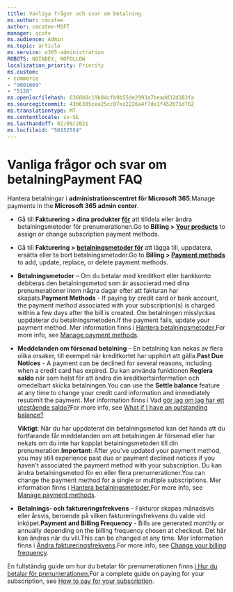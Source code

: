 ```yaml
---
title: Vanliga frågor och svar om betalning
ms.author: cmcatee
author: cmcatee-MSFT
manager: scotv
ms.audience: Admin
ms.topic: article
ms.service: o365-administration
ROBOTS: NOINDEX, NOFOLLOW
localization_priority: Priority
ms.custom:
- commerce
- "9001669"
- "5128"
ms.openlocfilehash: 6368b0c19b84cfb9b55de2993a7beadd32d383fa
ms.sourcegitcommit: 43b6305cea25cc87ec2226a4f7de1f452671d762
ms.translationtype: MT
ms.contentlocale: sv-SE
ms.lasthandoff: 02/09/2021
ms.locfileid: "50152554"
---
```

# <a name="payment-faq"></a><span data-ttu-id="7815c-102">Vanliga frågor och svar om betalning</span><span class="sxs-lookup"><span data-stu-id="7815c-102">Payment FAQ</span></span>

<span data-ttu-id="7815c-103">Hantera betalningar i **administrationscentret för Microsoft 365.**</span><span class="sxs-lookup"><span data-stu-id="7815c-103">Manage payments in the **Microsoft 365 admin center**.</span></span>

- <span data-ttu-id="7815c-104">Gå till **Fakturering > dina produkter [för](https://go.microsoft.com/fwlink/p/?linkid=842054)** att tilldela eller ändra betalningsmetoder för prenumerationen.</span><span class="sxs-lookup"><span data-stu-id="7815c-104">Go to **Billing > [Your products](https://go.microsoft.com/fwlink/p/?linkid=842054)** to assign or change subscription payment methods.</span></span>
- <span data-ttu-id="7815c-105">Gå till **Fakturering > [betalningsmetoder för](https://go.microsoft.com/fwlink/p/?linkid=2018806)** att lägga till, uppdatera, ersätta eller ta bort betalningsmetoder.</span><span class="sxs-lookup"><span data-stu-id="7815c-105">Go to **Billing > [Payment methods](https://go.microsoft.com/fwlink/p/?linkid=2018806)** to add, update, replace, or delete payment methods.</span></span>

- <span data-ttu-id="7815c-106">**Betalningsmetoder** – Om du betalar med kreditkort eller bankkonto debiteras den betalningsmetod som är associerad med dina prenumerationer inom några dagar efter att fakturan har skapats.</span><span class="sxs-lookup"><span data-stu-id="7815c-106">**Payment Methods** - If paying by credit card or bank account, the payment method associated with your subscription(s) is charged within a few days after the bill is created.</span></span> <span data-ttu-id="7815c-107">Om betalningen misslyckas uppdaterar du betalningsmetoden.</span><span class="sxs-lookup"><span data-stu-id="7815c-107">If the payment fails, update your payment method.</span></span> <span data-ttu-id="7815c-108">Mer information finns i [Hantera betalningsmetoder.](https://docs.microsoft.com/microsoft-365/commerce/billing-and-payments/manage-payment-methods)</span><span class="sxs-lookup"><span data-stu-id="7815c-108">For more info, see [Manage payment methods](https://docs.microsoft.com/microsoft-365/commerce/billing-and-payments/manage-payment-methods).</span></span>

- <span data-ttu-id="7815c-109">**Meddelanden om försenad betalning** – En betalning kan nekas av flera olika orsaker, till exempel när kreditkortet har upphört att gälla.</span><span class="sxs-lookup"><span data-stu-id="7815c-109">**Past Due Notices** - A payment can be declined for several reasons, including when a credit card has expired.</span></span> <span data-ttu-id="7815c-110">Du kan använda funktionen **Reglera saldo** när som helst för att ändra din kreditkortsinformation och omedelbart skicka betalningen.</span><span class="sxs-lookup"><span data-stu-id="7815c-110">You can use the **Settle balance** feature at any time to change your credit card information and immediately resubmit the payment.</span></span> <span data-ttu-id="7815c-111">Mer information finns i Vad [gör jag om jag har ett utestående saldo?](https://docs.microsoft.com/microsoft-365/commerce/billing-and-payments/pay-for-your-subscription#what-if-i-have-an-outstanding-balance)</span><span class="sxs-lookup"><span data-stu-id="7815c-111">For more info, see [What if I have an outstanding balance?](https://docs.microsoft.com/microsoft-365/commerce/billing-and-payments/pay-for-your-subscription#what-if-i-have-an-outstanding-balance)</span></span>

    <span data-ttu-id="7815c-112">**Viktigt**: När du har uppdaterat din betalningsmetod kan det hända att du fortfarande får meddelanden om att betalningen är försenad eller har nekats om du inte har kopplat betalningsmetoden till din prenumeration.</span><span class="sxs-lookup"><span data-stu-id="7815c-112">**Important**: After you've updated your payment method, you may still experience past due or payment declined notices if you haven't associated the payment method with your subscription.</span></span> <span data-ttu-id="7815c-113">Du kan ändra betalningsmetod för en eller flera prenumerationer.</span><span class="sxs-lookup"><span data-stu-id="7815c-113">You can change the payment method for a single or multiple subscriptions.</span></span> <span data-ttu-id="7815c-114">Mer information finns i [Hantera betalningsmetoder.](https://docs.microsoft.com/microsoft-365/commerce/billing-and-payments/manage-payment-methods)</span><span class="sxs-lookup"><span data-stu-id="7815c-114">For more info, see [Manage payment methods](https://docs.microsoft.com/microsoft-365/commerce/billing-and-payments/manage-payment-methods).</span></span>

- <span data-ttu-id="7815c-115">**Betalnings- och faktureringsfrekvens** – Fakturor skapas månadsvis eller årsvis, beroende på vilken faktureringsfrekvens du valde vid inköpet.</span><span class="sxs-lookup"><span data-stu-id="7815c-115">**Payment and Billing Frequency** - Bills are generated monthly or annually depending on the billing frequency chosen at checkout.</span></span> <span data-ttu-id="7815c-116">Det här kan ändras när du vill.</span><span class="sxs-lookup"><span data-stu-id="7815c-116">This can be changed at any time.</span></span> <span data-ttu-id="7815c-117">Mer information finns i [Ändra faktureringsfrekvens](https://docs.microsoft.com/microsoft-365/commerce/billing-and-payments/change-payment-frequency).</span><span class="sxs-lookup"><span data-stu-id="7815c-117">For more info, see [Change your billing frequency](https://docs.microsoft.com/microsoft-365/commerce/billing-and-payments/change-payment-frequency).</span></span>

<span data-ttu-id="7815c-118">En fullständig guide om hur du betalar för prenumerationen finns [i Hur du betalar för prenumerationen.](https://docs.microsoft.com/microsoft-365/commerce/billing-and-payments/pay-for-your-subscription)</span><span class="sxs-lookup"><span data-stu-id="7815c-118">For a complete guide on paying for your subscription, see [How to pay for your subscription](https://docs.microsoft.com/microsoft-365/commerce/billing-and-payments/pay-for-your-subscription).</span></span>
